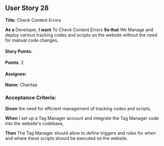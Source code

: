 ## User Story 28 

**Title**: Check Content Errors

**As a** Developer, 
**I want** To Check Content Errors
**So that** We Manage and deploy various tracking codes and scripts on the website without the need for manual code changes.

#### Story Points: 
**Points**: 2

#### Assignee: 

**Name**: Charitaa 

### Acceptance Criteria: 

**Given** the need for efficient management of tracking codes and scripts,

**When** I set up a Tag Manager account and integrate the Tag Manager code into the website's codebase,

**Then** The Tag Manager should allow to define triggers and rules for when and where these scripts should be executed on the website.
